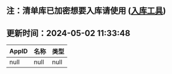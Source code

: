 ## 注：清单库已加密想要入库请使用 ([入库工具](https://github.com/BlankTMing/ManifestAutoUpdate/releases))

## 更新时间：2024-05-02 11:33:48
| AppID | 名称 | 类型  |
| :-------------------- | :----------------------------- | :----------- |
| null | null| null |

